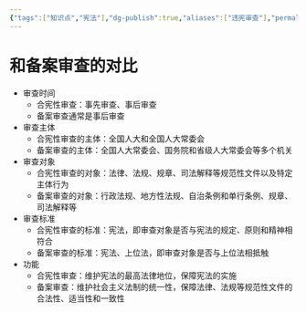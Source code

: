 ```yaml
---
{"tags":["知识点","宪法"],"dg-publish":true,"aliases":["违宪审查"],"permalink":"/学习笔记studyup/宪法学/合宪性审查/","dgPassFrontmatter":true,"created":"2024-11-11T10:22:23.008+08:00","updated":"2024-11-11T10:27:56.714+08:00"}
---
```


# 和备案审查的对比
- 审查时间
	- 合宪性审查：事先审查、事后审查
	- 备案审查通常是事后审查
- 审查主体
	- 合宪性审查的主体：全国人大和全国人大常委会
	- 备案审查的主体：全国人大常委会、国务院和省级人大常委会等多个机关
- 审查对象
	- 合宪性审查的对象：法律、法规、规章、司法解释等规范性文件以及特定主体行为
	- 备案审查的对象：行政法规、地方性法规、自治条例和单行条例、规章、司法解释等
- 审查标准
	- 合宪性审查的标准：宪法，即审查对象是否与宪法的规定、原则和精神相符合
	- 备案审查的标准：宪法、上位法，即审查对象是否与上位法相抵触
- 功能
	- 合宪性审查：维护宪法的最高法律地位，保障宪法的实施
	- 备案审查：维护社会主义法制的统一性，保障法律、法规等规范性文件的合法性、适当性和一致性